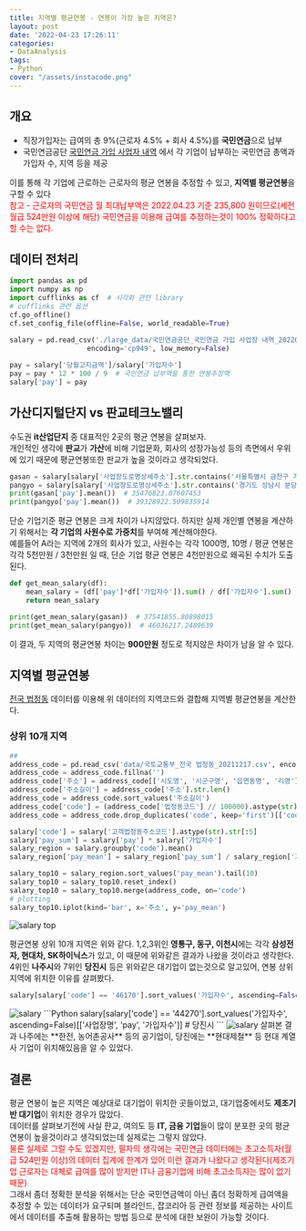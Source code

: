 ```yaml
---
title: 지역별 평균연봉 - 연봉이 가장 높은 지역은?
layout: post
date: '2022-04-23 17:26:11'
categories:
- DataAnalysis
tags:
- Python
cover: "/assets/instacode.png"
---
```


## 개요
- 직장가입자는 급여의 총 9%(근로자 4.5% + 회사 4.5%)를 **국민연금**으로 납부
- 국민연금공단  [국민연금 가입 사업자 내역](https://www.data.go.kr/data/15083277/fileData.do) 에서 각 기업이 납부하는 국민연금 총액과 가입자 수, 지역 등을 제공<br>

이를 통해 각 기업에 근로하는 근로자의 평균 연봉을 추정할 수 있고, **지역별 평균연봉**을 구할 수 있다<br>
<font color="red">참고 - 근로자의 국민연금 월 최대납부액은 2022.04.23 기준 235,800 원이므로(세전 월급 524만원 이상에 해당) 국민연금을 이용해 급여를 추정하는것이 100% 정확하다고 할 수는 없다.</font>

## 데이터 전처리
```Python
import pandas as pd
import numpy as np
import cufflinks as cf  # 시각화 관련 library
# cufflinks 관련 옵션
cf.go_offline()
cf.set_config_file(offline=False, world_readable=True)

salary = pd.read_csv('./large_data/국민연금공단_국민연금 가입 사업장 내역_20220331.csv',
                   encoding='cp949', low_memory=False)
									 
pay = salary['당월고지금액']/salary['가입자수']
pay = pay * 12 * 100 / 9  # 국민연금 납부액을 통한 연봉추정액
salary['pay'] = pay
```

## 가산디지털단지 vs 판교테크노밸리
수도권 **it산업단지** 중 대표적인 2곳의 평균 연봉을 살펴보자.<br>
개인적인 생각에 **판교**가 **가산**에 비해 기업문화, 회사의 성장가능성 등의 측면에서 우위에 있기 때문에 평균연봉또한 판교가 높을 것이라고 생각되었다.
```Python
gasan = salary[salary['사업장도로명상세주소'].str.contains('서울특별시 금천구 가산')]
pangyo = salary[salary['사업장도로명상세주소'].str.contains('경기도 성남시 분당구 판교')]
print(gasan['pay'].mean())  # 35476823.07607453
print(pangyo['pay'].mean())  # 39328922.509835914
```
단순 기업기준 평균 연봉은 크게 차이가 나지않았다. 하지만 실제 개인별 연봉을 계산하기 위해서는 **각 기업의 사원수로 가중치**를 부여해 계산해야한다.<br>
예를들어 A라는 지역에 2개의 회사가 있고, 사원수는 각각 1000명, 10명 / 평균 연봉은 각각 5천만원 / 3천만원 일 때, 단순 기업 평균 연봉은 4천만원으로 왜곡된 수치가 도출된다.

```Python
def get_mean_salary(df):
    mean_salary = (df['pay']*df['가입자수']).sum() / df['가입자수'].sum()
    return mean_salary

print(get_mean_salary(gasan))  # 37541855.80898015
print(get_mean_salary(pangyo))  # 46036217.2489639
```
이 결과, 두 지역의 평균연봉 차이는 **900만원** 정도로 적지않은 차이가 남을 알 수 있다.

## 지역별 평균연봉
[전국 법정동](https://www.data.go.kr/data/15063424/fileData.do) 데이터를 이용해 위 데이터의 지역코드와 결합해 지역별 평균연봉을 계산한다.
### 상위 10개 지역
```Python
## 
address_code = pd.read_csv('data/국토교통부_전국 법정동_20211217.csv', encoding='cp949')
address_code = address_code.fillna('')
address_code['주소'] = address_code[['시도명', '시군구명', '읍면동명', '리명']].agg(' '.join, axis=1)
address_code['주소길이'] = address_code['주소'].str.len()
address_code = address_code.sort_values('주소길이')
address_code['code'] = (address_code['법정동코드'] // 100000).astype(str)
address_code = address_code.drop_duplicates('code', keep='first')[['code', '주소']].reset_index(drop=True)

salary['code'] = salary['고객법정동주소코드'].astype(str).str[:5]
salary['pay_sum'] = salary['pay'] * salary['가입자수']
salary_region = salary.groupby('code').mean()
salary_region['pay_mean'] = salary_region['pay_sum'] / salary_region['가입자수']

salary_top10 = salary_region.sort_values('pay_mean').tail(10)
salary_top10 = salary_top10.reset_index()
salary_top10 = salary_top10.merge(address_code, on='code')
# plotting
salary_top10.iplot(kind='bar', x='주소', y='pay_mean')
```
<img src="/blog/post_images/salary/salary_top.png" title="salary top">

평균연봉 상위 10개 지역은 위와 같다. 1,2,3위인 **영통구, 동구, 이천시**에는 각각 **삼성전자, 현대차, SK하이닉스**가 있고, 이 때문에 위와같은 결과가 나왔을 것이라고 생각한다.<br>
4위인 **나주시**와 7위인 **당진시** 등은 위와같은 대기업이 없는것으로 알고있어, 연봉 상위지역에 위치한 이유를 살펴봤다.
```Python
salary[salary['code'] == '46170'].sort_values('가입자수', ascending=False)[['사업장명', 'pay', '가입자수']]  # 나주시
```
<img src="/blog/post_images/salary/salary_나주.png" title="salary">
```Python
salary[salary['code'] == '44270'].sort_values('가입자수', ascending=False)[['사업장명', 'pay', '가입자수']]  # 당진시
```
<img src="/blog/post_images/salary/salary_당진.png" title="salary">
살펴본 결과 나주에는 **한전, 농어촌공사** 등의 공기업이, 당진에는 **현대제철** 등 현대 계열사 기업이 위치해있음을 알 수 있었다.

## 결론
평균 연봉이 높은 지역은 예상대로 대기업이 위치한 곳들이었고, 대기업중에서도 **제조기반 대기업**이 위치한 경우가 많았다. <br>
데이터를 살펴보기전에 사실 퍈교, 여의도 등 **IT, 금융 기업**들이 많이 분포한 곳의 평균연봉이 높을것이라고 생각되었는데 실제로는 그렇지 않았다.<br>
<font color="red">물론 실제로 그럴 수도 있겠지만, 필자의 생각에는 국민연금 데이터에는 초고소득자(월급 524만원 이상)의 데이터 집계에 한계가 있어 이런 결과가 나왔다고 생각된다(제조기업 근로자는 대체로 급여를 많이 받지만 IT나 금융기업에 비해 초고소득자는 많이 없기 때문)</font><br>
그래서 좀더 정확한 분석을 위해서는 단순 국민연금액이 아닌 좀더 정확하게 급여액을 추정할 수 있는 데이터가 요구되며 블라인드, 잡코리아 등 관련 정보를 제공하는 사이트에서 데이터를 추출해 활용하는 방법 등으로 분석에 대한 보완이 가능할 것이다.
